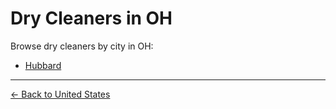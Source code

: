 # Dry Cleaners in OH

Browse dry cleaners by city in OH:

- [Hubbard](./hubbard.md)

---

[← Back to United States](../README.md)
